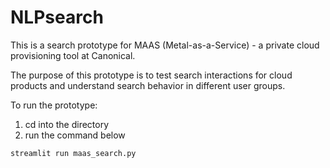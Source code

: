 # NLPsearch
This is a search prototype for MAAS (Metal-as-a-Service) - a private cloud provisioning tool at Canonical. 

The purpose of this prototype is to test search interactions for cloud products and understand search behavior in different user groups. 

To run the prototype:
1. cd into the directory
2. run the command below
```
streamlit run maas_search.py
```
